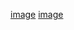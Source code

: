 [image](https://www.tinkercad.com/things/2sYzoTlYzfy-led-blink/editel)
[image](https://www.tinkercad.com/things/2iBfvznWkrM-powerful-snaget/editel?tenant=circuits)
